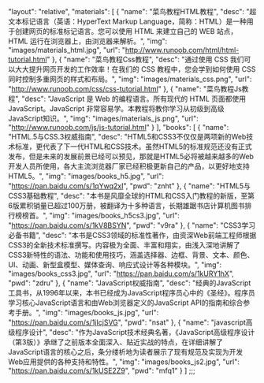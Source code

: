 
"layout": "relative",
"materials": [
  {
    "name": "菜鸟教程HTML教程",
    "desc": "超文本标记语言（英语：HyperText Markup Language，简称：HTML）是一种用于创建网页的标准标记语言。您可以使用 HTML 来建立自己的 WEB 站点，HTML 运行在浏览器上，由浏览器来解析。",
    "img": "images/materials_html.jpg",
    "url": "http://www.runoob.com/html/html-tutorial.html"
  },
  {
    "name": "菜鸟教程Css教程",
    "desc": "通过使用 CSS 我们可以大大提升网页开发的工作效率！在我们的 CSS 教程中，您会学到如何使用 CSS 同时控制多重网页的样式和布局。",
    "img": "images/materials_css.png",
    "url": "http://www.runoob.com/css/css-tutorial.html"
  },
  {
    "name": "菜鸟教程Js教程",
    "desc": "JavaScript 是 Web 的编程语言。所有现代的 HTML 页面都使用 JavaScript。JavaScript 非常容易学。本教程将教你学习从初级到高级JavaScript知识。",
    "img": "images/materials_js.png",
    "url": "http://www.runoob.com/js/js-tutorial.html"
  }
],
"books": [
  {
    "name": "HTML.5与CSS.3权威指南",
    "desc": "HTML5和CSS3不仅仅是两项新的Web技术标准，更代表了下一代HTML和CSS技术。虽然HTML5的标准规范还没有正式发布，但是未来的发展前景已经可以预见，那就是HTML5必将被越来越多的Web开发人员所使用，各大主流浏览器厂家已经积极更新自己的产品，以更好地支持HTML5。",
    "img": "images/books_h5.jpg",
    "url": "https://pan.baidu.com/s/1qYwq2xI",
    "pwd": "znht"
  },
  {
    "name": "HTML5与CSS3基础教程",
    "desc": "本书是风靡全球的HTML和CSS入门教程的新版，至第6版累积销量已超过100万册，被翻译为十多种语言，长期雄踞书店计算机图书排行榜榜首。",
    "img": "images/books_h5cs3.jpg",
    "url": "https://pan.baidu.com/s/1kV8BSYN",
    "pwd": "v9ra"
  },
  {
    "name": "CSS3学习必备书籍",
    "desc": "本书是CSS3领域的标准性著作，由资深Web前端工程师根据CSS3的全新技术标准撰写。内容极为全面、丰富和翔实，由浅入深地讲解了CSS3新特性的语法、功能和使用技巧，涵盖选择器、边框、背景、文本、颜色、UI、动画、新型盒模型、媒体查询、响应式设计等各种模块。",
    "img": "images/books_css3.jpg",
    "url": "https://pan.baidu.com/s/1kURY1hX",
    "pwd": "zdru"
  },
  {
    "name": "JavaScript权威指南",
    "desc": "经典的JavaScript工具书，从1996年以来，本书已经成为JavaScript程序员心中的《圣经》。程序员学习核心JavaScript语言和由Web浏览器定义的JavaScript API的指南和综合参考手册。",
    "img": "images/books_js.jpg",
    "url": "https://pan.baidu.com/s/1jIcjSVG",
    "pwd": "nsat"
  },
  {
    "name": "javascript高级程序设计",
    "desc": "作为JavaScript技术经典名著，《JavaScript高级程序设计（第3版）》承继了之前版本全面深入、贴近实战的特点，在详细讲解了JavaScript语言的核心之后，条分缕析地为读者展示了现有规范及实现为开发Web应用提供的各种支持和特性。",
    "img": "images/books_js2.jpg",
    "url": "https://pan.baidu.com/s/1kUSE2Z9",
    "pwd": "mfq1"
  }
]
;;;